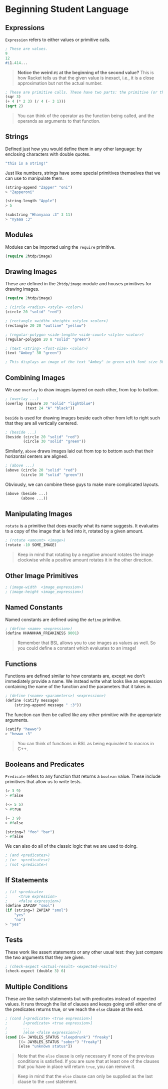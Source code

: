 # Beginning Student Language

## Expressions
`Expression` refers to either values or primitive calls.

```lisp
; These are values.
9
12
#i1.414...
```

> **Notice the weird `#i` at the beginning of the second value?** This is how Racket tells us that the given value is inexact, i.e., it is a close approximation but not the actual number.

```lisp
; These are primitive calls. These have two parts: the primitive (or the operator), and the operands.
(sqr 3)
(+ 4 (* 2 3) (/ 4 (- 3 1)))
(sqrt 2)
```

> You can think of the operator as the function being called, and the operands as arguments to that function.

## Strings
Defined just how you would define them in any other language: by enclosing characters with double quotes.

```lisp
"this is a string!"
```

Just like numbers, strings have some special primitives themselves that we can use to manipulate them.

```lisp
(string-append "Zapper" "oni")
> "Zapperoni"

(string-length "Apple")
> 5

(substring "Hhanyaaa :3" 3 11)
> "nyaaa :3"
```

## Modules
Modules can be imported using the `require` primitive.

```lisp
(require 2htdp/image)
```

## Drawing Images
These are defined in the `2htdp/image` module and houses primitives for drawing images.

```lisp
(require 2htdp/image)

; (circle <radius> <style> <color>)
(circle 20 "solid" "red")

; (rectangle <width> <height> <style> <color>)
(rectangle 20 20 "outline" "yellow")

; (regular-polygon <side-length> <side-count> <style> <color>)
(regular-polygon 20 8 "solid" "green")

; (text <string> <font-size> <color>)
(text "Ambey" 30 "green")

; This displays an image of the text "Ambey" in green with font size 30, referencing the fact that Ambey is a huge green flag.
```

## Combining Images
We use `overlay` to draw images layered on each other, from top to bottom.
```lisp
; (overlay ...)
(overlay (square 30 "solid" "lightblue")
         (text 24 "A" "black"))
```

`beside` is used for drawing images beside each other from left to right such that they are all vertically centered.

```lisp
; (beside ...)
(beside (circle 20 "solid" "red")
        (circle 30 "solid" "green"))
```

Similarly, `above` draws images laid out from top to bottom such that their horizontal centers are aligned.
```lisp
; (above ...)
(above (circle 20 "solid" "red")
       (circle 30 "solid" "green"))
```

Obviously, we can combine these guys to make more complicated layouts.
```lisp
(above (beside ...)
       (above ...))
```

## Manipulating Images
`rotate` is a primitive that does exactly what its name suggests. It evaluates to a copy of the image that is fed into it, rotated by a given amount.

```lisp
; (rotate <amount> <image>)
(rotate -10 SOME_IMAGE)
```

> Keep in mind that rotating by a negative amount rotates the image clockwise while a positive amount rotates it in the other direction.

## Other Image Primitives
```lisp
; (image-width  <image_expression>)
; (image-height <image_expression>)
```

## Named Constants
Named constants are defined using the `define` primitive.

```lisp
; (define <name> <expression>)
(define HHANHHAN_FREAKINESS 9001)
```

> Remember that BSL allows you to use images as values as well. So you could define a constant which evaluates to an image!

## Functions
Functions are defined similar to how constants are, except we don't immediately provide a name. We instead write what looks like an expression containing the name of the function and the parameters that it takes in.

```lisp
; (define (<name> <parameters>) <expression>)
(define (catify message)
    (string-append message " :3"))
```

The function can then be called like any other primitive with the appropriate arguments.

```lisp
(catify "hewwo")
> "hewwo :3"
```

> You can think of functions in BSL as being equivalent to macros in C++.

## Booleans and Predicates
`Predicate` refers to any function that returns a `boolean` value. These include primitives that allow us to write tests.

```lisp
(> 3 9)
> #false

(<= 5 5)
> #true

(= 3 9)
> #false

(string=? "foo" "bar")
> #false
```

We can also do all of the classic logic that we are used to doing.

```lisp
; (and <predicates>)
; (or  <predicates>)
; (not <predicate>)
```

## If Statements
```lisp
; (if <predicate>
;     <true expression>
;     <false expression>)
(define ZAPZAP "smol")
(if (string=? ZAPZAP "smol")
    "yes"
    "no")
> "yes"
```

## Tests
These work like assert statements or any other usual test: they just compare the two arguments that they are given.

```lisp
; (check-expect <actual-result> <expected-result>)
(check-expect (double 3) 6)
```

## Multiple Conditions
These are like switch statements but with predicates instead of expected values. It runs through the list of clauses and keeps going until either one of the predicates returns true, or we reach the `else` clause at the end.

```lisp
; (cond [<predicate> <true expression>]
;       [<predicate> <true expression>]
;       ...
;       [else <false expression>])
(cond [(= JAYBLES_STATUS "sleepdrunk") "freaky"]
      [(= JAYBLES_STATUS "sober") "freaky"]
      [else "unknown status"])
```

> Note that the `else` clause is only necessary if none of the previous conditions is satisfied. If you are sure that at least one of the clauses that you have in place will return `true`, you can remove it.

> Keep in mind that the `else` clause can only be supplied as the last clause to the `cond` statement.
